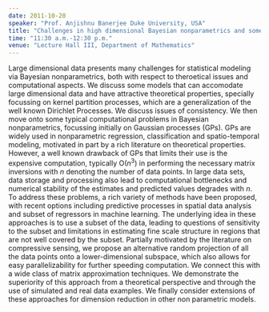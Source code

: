```yaml
---
date: 2011-10-20
speaker: "Prof. Anjishnu Banerjee Duke University, USA"
title: "Challenges in high dimensional Bayesian nonparametrics and some possible solutions"
time: "11:30 a.m.-12:30 p.m." 
venue: "Lecture Hall III, Department of Mathematics"
---
```

Large dimensional data presents many challenges for statistical modeling via Bayesian nonparametrics, both with respect to theroetical issues and computational aspects. We discuss some models that can accomodate large dimensional data and have attractive theoretical properties, specially focussing on kernel partition processes, which are a generalization of the well known Dirichlet Processes. We discuss issues of consistency. We then move onto some typical computational problems in Bayesian nonparametrics, focussing initially on Gaussian processes (GPs). GPs are widely used in nonparametric regression, classification and spatio-temporal modeling, motivated in part by a rich literature on theoretical properties. However, a well known drawback of GPs that limits their use is the expensive computation, typically O($n^3$) in performing the necessary matrix inversions with $n$ denoting the number of data points. In large data sets, data storage and processing also lead to computational bottlenecks and numerical stability of the estimates and predicted values degrades with $n$. To address these problems, a rich variety of methods have been proposed, with recent options including predictive processes in spatial data analysis and subset of regressors in machine learning. The underlying idea in these approaches is to use a subset of the data, leading to questions of sensitivity to the subset and limitations in estimating fine scale structure in regions that are not well covered by the subset. Partially motivated by the literature on compressive sensing, we propose an alternative random projection of all the data points onto a lower-dimensional subspace, which also allows for easy parallelizability for further speeding computation. We connect this with a wide class of matrix approximation techniques. We demonstrate the superiority of this approach from a theoretical perspective and through the use of simulated and real data examples. We finally consider extensions of these approaches for dimension reduction in other non parametric models.
